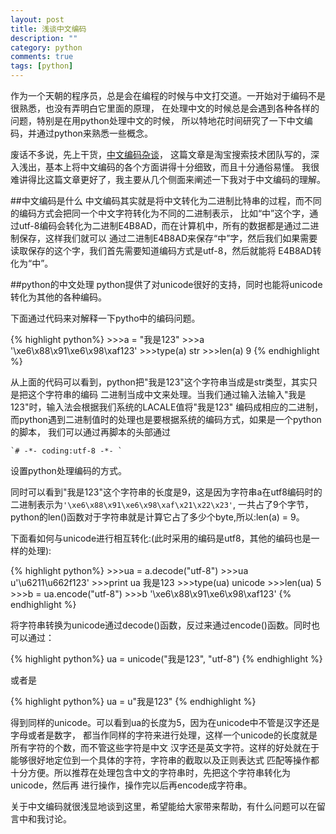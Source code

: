 ```yaml
---
layout: post
title: 浅谈中文编码
description: ""
category: python
comments: true
tags: [python]
---
```


作为一个天朝的程序员，总是会在编程的时候与中文打交道。一开始对于编码不是很熟悉，也没有弄明白它里面的原理，
在处理中文的时候总是会遇到各种各样的问题，特别是在用python处理中文的时候，
所以特地花时间研究了一下中文编码，并通过python来熟悉一些概念。

废话不多说，先上干货，[中文编码杂谈](http://www.searchtb.com/2012/04/chinese_encode.html)，
这篇文章是淘宝搜索技术团队写的，深入浅出，基本上将中文编码的各个方面讲得十分细致，而且十分通俗易懂。
我很难讲得比这篇文章更好了，我主要从几个侧面来阐述一下我对于中文编码的理解。

##中文编码是什么
中文编码其实就是将中文转化为二进制比特串的过程，而不同的编码方式会把同一个中文字符转化为不同的二进制表示，
比如“中”这个字，通过utf-8编码会转化为二进制E4B8AD，而在计算机中，所有的数据都是通过二进制保存，这样我们就可以
通过二进制E4B8AD来保存“中”字，然后我们如果需要读取保存的这个字，我们首先需要知道编码方式是utf-8，然后就能将
E4B8AD转化为“中”。

##python的中文处理
python提供了对unicode很好的支持，同时也能将unicode转化为其他的各种编码。

下面通过代码来对解释一下pytho中的编码问题。

{% highlight python%}
    >>>a = "我是123"
    >>>a
    '\xe6\x88\x91\xe6\x98\xaf123'
    >>>type(a)
    str
    >>>len(a)
    9
{% endhighlight %}

<!--more-->

从上面的代码可以看到，python把"我是123"这个字符串当成是str类型，其实只是把这个字符串的编码
二进制当成中文来处理。当我们通过输入法输入"我是123"时，输入法会根据我们系统的LACALE值将"我是123"
编码成相应的二进制，而python遇到二进制值时的处理也是要根据系统的编码方式，如果是一个python的脚本，
我们可以通过再脚本的头部通过

    `# -*- coding:utf-8 -*- `

设置python处理编码的方式。

同时可以看到"我是123"这个字符串的长度是9，这是因为字符串a在utf8编码时的二进制表示为`'\xe6\x88\x91\xe6\x98\xaf\x21\x22\x23'`,
一共占了9个字节，python的len()函数对于字符串就是计算它占了多少个byte,所以:len(a) = 9。

下面看如何与unicode进行相互转化:(此时采用的编码是utf8，其他的编码也是一样的处理):

{% highlight python%}
    >>>ua = a.decode("utf-8")
    >>>ua
    u'\u6211\u662f123'
    >>>print ua
    我是123
    >>>type(ua)
    unicode
    >>>len(ua)
    5
    >>>b = ua.encode("utf-8")
    >>>b
    '\xe6\x88\x91\xe6\x98\xaf123'
{% endhighlight %}

将字符串转换为unicode通过decode()函数，反过来通过encode()函数。同时也可以通过：

{% highlight python%}
    ua = unicode("我是123", "utf-8")
{% endhighlight %}

或者是

{% highlight python%}
    ua = u"我是123"
{% endhighlight %}

得到同样的unicode。可以看到ua的长度为5，因为在unicode中不管是汉字还是字母或者是数字，
都当作同样的字符来进行处理，这样一个unicode的长度就是所有字符的个数，而不管这些字符是中文
汉字还是英文字符。这样的好处就在于能够很好地定位到一个具体的字符，字符串的截取以及正则表达式
匹配等操作都十分方便。所以推荐在处理包含中文的字符串时，先把这个字符串转化为unicode，然后再
进行操作，操作完以后再encode成字符串。

关于中文编码就很浅显地谈到这里，希望能给大家带来帮助，有什么问题可以在留言中和我讨论。
